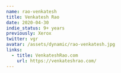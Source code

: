 ```yaml
---
name: rao-venkatesh
title: Venkatesh Rao
date: 2020-04-30
indie_status: 9+ years
previously: Xerox
twitter: vgr
avatar: /assets/dynamic/rao-venkatesh.jpg
links:
  - title: VenkateshRao.com
    url: https://venkateshrao.com/
---
```

